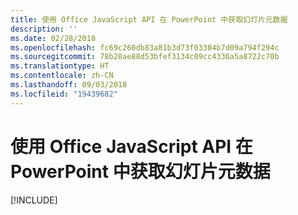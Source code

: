 ```yaml
---
title: 使用 Office JavaScript API 在 PowerPoint 中获取幻灯片元数据
description: ''
ms.date: 02/28/2018
ms.openlocfilehash: fc69c260db83a81b3d73f03304b7d09a794f294c
ms.sourcegitcommit: 78b28ae88d53bfef3134c09cc4336a5a8722c70b
ms.translationtype: HT
ms.contentlocale: zh-CN
ms.lasthandoff: 09/03/2018
ms.locfileid: "19439682"
---
```

# <a name="get-slide-metadata-in-powerpoint-using-the-office-javascript-api"></a>使用 Office JavaScript API 在 PowerPoint 中获取幻灯片元数据

[!INCLUDE[](../includes/powerpoint-tutorial-get-slide-metadata.md)]